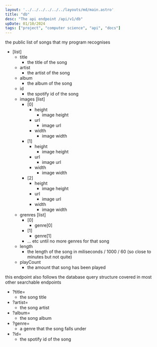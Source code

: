 ```yaml
---
layout: '../../../../../../layouts/md/main.astro'
title: "db"
desc: "The api endpoint /api/v1/db"
upDate: 01/10/2024
tags: ["project", "computer science", "api", "docs"]
---
```


the public list of songs that my program recognises

- [list]
    - title
        - the title of the song
    - artist
        - the artist of the song
    - album
        - the album of the song
    - id
        - the spotify id of the song
    - images [list]
        - [0]
            - height
                - image height
            - url
                - image url
            - width
                - image width
        - [1]
            - height
                - image height
            - url
                - image url
            - width
                - image width
        - [2]
            - height
                - image height
            - url
                - image url
            - width
                - image width
    - grenres [list]
        - [0]
            - genre[0]
        - [1]
            - genre[1]
        - ... etc until no more genres for that song
    - length
        - the length of the song in miliseconds / 1000 / 60 (so close to minutes but not quite)
    - playCount
        - the amount that song has been played

this endpoint also follows the database query structure covered in most other searchable endpoints
- ?title=
    - the song title
- ?artist=
    - the song artist
- ?album=
    - the song album
- ?genre=
    - a genre that the song falls under
- ?id=
    - the spotify id of the song